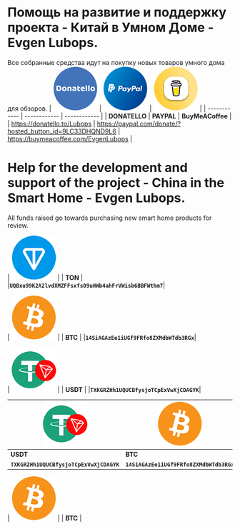 # Помощь на развитие и поддержку проекта - Китай в Умном Доме - Evgen Lubops.
Все собранные средства идут на покупку новых товаров умного дома для обзоров.
| [![Donatello](https://github.com/EvgenLubops/Donate/blob/main/img/donatello_100.png "Donatello")](https://donatello.to/Lubops "Donatello")  | [![PAYPAL](https://github.com/EvgenLubops/Donate/blob/main/img/paypal_100.png "PAYPAL")](https://www.paypal.com/donate/?hosted_button_id=9LC33DHQND9L6 "PAYPAL")  | [![BuyMeACoffee](https://github.com/EvgenLubops/Donate/blob/main/img/buyinmeacooffe_100.png "BuyMeACoffee")](https://www.buymeacoffee.com/EvgenLubops "BuyMeACoffee")  |
| ------------ | ------------ | ------------ |
|  **DONATELLO**  |  **PAYPAL**  |   **BuyMeACoffee**  |
| https://donatello.to/Lubops |  https://paypal.com/donate/?hosted_button_id=9LC33DHQND9L6 |  https://buymeacoffee.com/EvgenLubops |
# Help for the development and support of the project - China in the Smart Home - Evgen Lubops.
All funds raised go towards purchasing new smart home products for review.

| ![TONCOIN](https://github.com/EvgenLubops/Donate/blob/main/img/ton_100.png "TONCOIN")  |
|  **TON**  |
|**`UQBxu99K2A2lvdXMZFFsxfs09uHWb4ahFrVWisb6BBFWthm7`**|

| ![BITCOIN](https://github.com/EvgenLubops/Donate/blob/main/img/bitcoin_100.png "BITCOIN") | 
|   **BTC**  |
|**`14SiAGAzEe1iUGf9FRfo8ZXMdbWTdb3RGx`**|

| ![USD Tether](https://github.com/EvgenLubops/Donate/blob/main/img/trc20_100.png "USD Tether") |
|  **USDT**  |
|**`TXKGRZHh1UQUCBfysjoTCpExVwXjCDAGYK`**|



| ![USD Tether](https://github.com/EvgenLubops/Donate/blob/main/img/trc20_100.png "USD Tether") | ![BITCOIN](https://github.com/EvgenLubops/Donate/blob/main/img/bitcoin_100.png "BITCOIN") | ![TONCOIN](https://github.com/EvgenLubops/Donate/blob/main/img/ton_100.png "TONCOIN")  |
| ------------ | ------------  |------------ |
|  **USDT**  |   **BTC**  |  **TON**  |
|**`TXKGRZHh1UQUCBfysjoTCpExVwXjCDAGYK`**|**`14SiAGAzEe1iUGf9FRfo8ZXMdbWTdb3RGx`**|**`UQBxu99K2A2lvdXMZFFsxfs09uHWb4ahFrVWisb6BBFWthm7`**|

| ![BITCOIN](https://github.com/EvgenLubops/Donate/blob/main/img/bitcoin_100.png "BITCOIN") |
|   **BTC**  |
